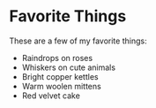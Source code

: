 # Favorite Things

These are a few of my favorite things:

- Raindrops on roses
- Whiskers on cute animals
- Bright copper kettles
- Warm woolen mittens
- Red velvet cake
